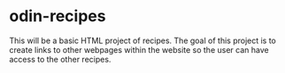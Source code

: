 # odin-recipes

This will be a basic HTML project of recipes. The goal of this project is to create links to other webpages within the website so the user can have access to the other recipes. 
